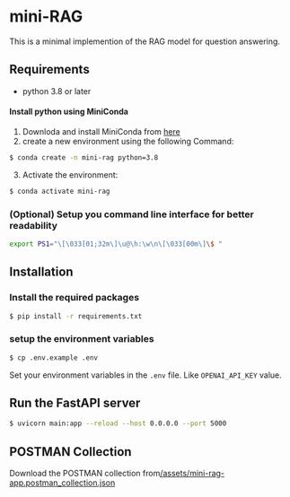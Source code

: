 # mini-RAG

This is a minimal implemention of the RAG model for question answering.

## Requirements

- python 3.8 or later

#### Install python using MiniConda

1) Downloda and install MiniConda from [here](https://www.anaconda.com/docs/getting-started/miniconda/main#quick-command-line-install)
2) create a new environment using the following Command:
```bash
$ conda create -n mini-rag python=3.8
```
3) Activate the environment:
```bash
$ conda activate mini-rag
```

### (Optional) Setup you command line interface for better readability
```bash
export PS1="\[\033[01;32m\]\u@\h:\w\n\[\033[00m\]\$ "
```


## Installation

### Install the required packages

```bash
$ pip install -r requirements.txt
```

### setup the environment variables

```bash
$ cp .env.example .env
```

Set your environment variables in the `.env` file. Like `OPENAI_API_KEY` value.

## Run the FastAPI server

```bash
$ uvicorn main:app --reload --host 0.0.0.0 --port 5000
```

## POSTMAN Collection

Download the POSTMAN collection from[/assets/mini-rag-app.postman_collection.json](/assets/mini-rag-app.postman_collection.json)
